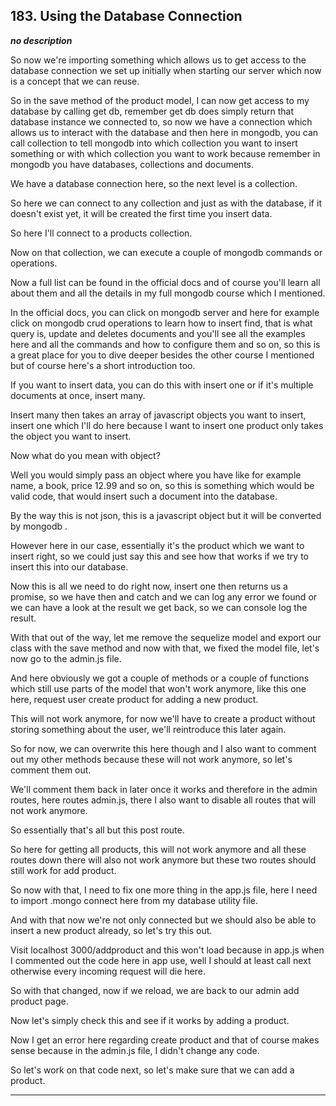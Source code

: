 ## 183. Using the Database Connection

<strong><em>no description</em></strong>

So now we're importing something which allows us to get access to the database
connection we set up initially when starting our server which now is a concept
that we can reuse. 

So in the save method of the product model, I can now get access to my database
by calling get db, remember get db does simply return that database instance we
connected to, so now we have a connection which allows us to interact with the
database and then here in mongodb, you can call collection to tell mongodb into
which collection you want to insert something or with which collection you want
to work because remember in mongodb you have databases, collections and
documents. 

We have a database connection here, so the next level is a collection. 

So here we can connect to any collection and just as with the database, if it
doesn't exist yet, it will be created the first time you insert data. 

So here I'll connect to a products collection. 

Now on that collection, we can execute a couple of mongodb commands or
operations. 

Now a full list can be found in the official docs and of course you'll learn all
about them and all the details in my full mongodb course which I mentioned. 

In the official docs, you can click on mongodb server and here for example click
on mongodb crud operations to learn how to insert find, that is what query is,
update and deletes documents and you'll see all the examples here and all the
commands and how to configure them and so on, so this is a great place for you
to dive deeper besides the other course I mentioned but of course here's a short
introduction too. 

If you want to insert data, you can do this with insert one or if it's multiple
documents at once, insert many. 

Insert many then takes an array of javascript objects you want to insert, insert
one which I'll do here because I want to insert one product only takes the
object you want to insert. 

Now what do you mean with object? 

Well you would simply pass an object where you have like for example name, a
book, price 12.99 and so on, so this is something which would be valid code,
that would insert such a document into the database. 

By the way this is not json, this is a javascript object but it will be
converted by mongodb . 

However here in our case, essentially it's the product which we want to insert
right, so we could just say this and see how that works if we try to insert this
into our database. 

Now this is all we need to do right now, insert one then returns us a promise,
so we have then and catch and we can log any error we found or we can have a
look at the result we get back, so we can console log the result. 

With that out of the way, let me remove the sequelize model and export our class
with the save method and now with that, we fixed the model file, let's now go to
the admin.js file. 

And here obviously we got a couple of methods or a couple of functions which
still use parts of the model that won't work anymore, like this one here,
request user create product for adding a new product. 

This will not work anymore, for now we'll have to create a product without
storing something about the user, we'll reintroduce this later again. 

So for now, we can overwrite this here though and I also want to comment out my
other methods because these will not work anymore, so let's comment them out. 

We'll comment them back in later once it works and therefore in the admin
routes, here routes admin.js, there I also want to disable all routes that will
not work anymore. 

So essentially that's all but this post route. 

So here for getting all products, this will not work anymore and all these
routes down there will also not work anymore but these two routes should still
work for add product. 

So now with that, I need to fix one more thing in the app.js file, here I need
to import .mongo connect here from my database utility file. 

And with that now we're not only connected but we should also be able to insert
a new product already, so let's try this out. 

Visit localhost 3000/addproduct and this won't load because in app.js when I
commented out the code here in app use, well I should at least call next
otherwise every incoming request will die here. 

So with that changed, now if we reload, we are back to our admin add product
page. 

Now let's simply check this and see if it works by adding a product. 

Now I get an error here regarding create product and that of course makes sense
because in the admin.js file, I didn't change any code. 

So let's work on that code next, so let's make sure that we can add a product. 

---